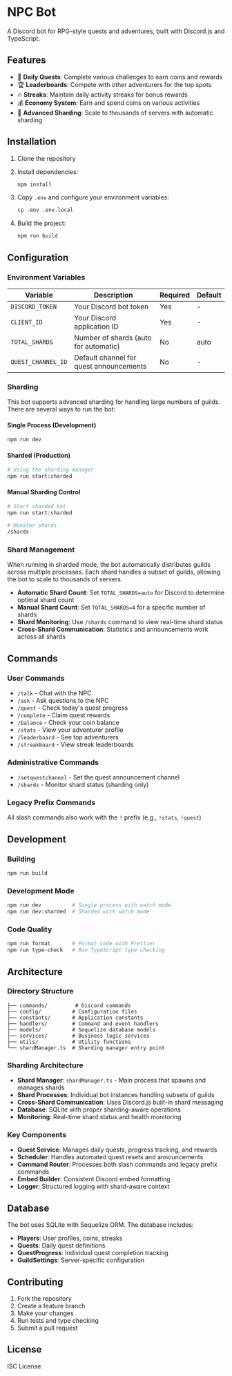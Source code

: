# NPC Bot

A Discord bot for RPG-style quests and adventures, built with Discord.js and TypeScript.

## Features

- 🎯 **Daily Quests**: Complete various challenges to earn coins and rewards
- 🏆 **Leaderboards**: Compete with other adventurers for the top spots
- 🔥 **Streaks**: Maintain daily activity streaks for bonus rewards
- 💰 **Economy System**: Earn and spend coins on various activities
- 🔄 **Advanced Sharding**: Scale to thousands of servers with automatic sharding

## Installation

1. Clone the repository
2. Install dependencies:

   ```bash
   npm install
   ```

3. Copy `.env` and configure your environment variables:

   ```bash
   cp .env .env.local
   ```

4. Build the project:

   ```bash
   npm run build
   ```

## Configuration

### Environment Variables

| Variable | Description | Required | Default |
|----------|-------------|----------|---------|
| `DISCORD_TOKEN` | Your Discord bot token | Yes | - |
| `CLIENT_ID` | Your Discord application ID | Yes | - |
| `TOTAL_SHARDS` | Number of shards (auto for automatic) | No | auto |
| `QUEST_CHANNEL_ID` | Default channel for quest announcements | No | - |

### Sharding

This bot supports advanced sharding for handling large numbers of guilds. There are several ways to run the bot:

#### Single Process (Development)

```bash
npm run dev
```

#### Sharded (Production)

```bash
# Using the sharding manager
npm run start:sharded
```

#### Manual Sharding Control

```bash
# Start sharded bot
npm run start:sharded

# Monitor shards
/shards
```

### Shard Management

When running in sharded mode, the bot automatically distributes guilds across multiple processes. Each shard handles a subset of guilds, allowing the bot to scale to thousands of servers.

- **Automatic Shard Count**: Set `TOTAL_SHARDS=auto` for Discord to determine optimal shard count
- **Manual Shard Count**: Set `TOTAL_SHARDS=4` for a specific number of shards
- **Shard Monitoring**: Use `/shards` command to view real-time shard status
- **Cross-Shard Communication**: Statistics and announcements work across all shards

## Commands

### User Commands

- `/talk` - Chat with the NPC
- `/ask` - Ask questions to the NPC
- `/quest` - Check today's quest progress
- `/complete` - Claim quest rewards
- `/balance` - Check your coin balance
- `/stats` - View your adventurer profile
- `/leaderboard` - See top adventurers
- `/streakboard` - View streak leaderboards

### Administrative Commands

- `/setquestchannel` - Set the quest announcement channel
- `/shards` - Monitor shard status (sharding only)

### Legacy Prefix Commands

All slash commands also work with the `!` prefix (e.g., `!stats`, `!quest`)

## Development

### Building

```bash
npm run build
```

### Development Mode

```bash
npm run dev          # Single process with watch mode
npm run dev:sharded  # Sharded with watch mode
```

### Code Quality

```bash
npm run format       # Format code with Prettier
npm run type-check   # Run TypeScript type checking
```

## Architecture

### Directory Structure

```
├── commands/         # Discord commands
├── config/          # Configuration files
├── constants/       # Application constants
├── handlers/        # Command and event handlers
├── models/          # Sequelize database models
├── services/        # Business logic services
├── utils/           # Utility functions
└── shardManager.ts  # Sharding manager entry point
```

### Sharding Architecture

- **Shard Manager**: `shardManager.ts` - Main process that spawns and manages shards
- **Shard Processes**: Individual bot instances handling subsets of guilds
- **Cross-Shard Communication**: Uses Discord.js built-in shard messaging
- **Database**: SQLite with proper sharding-aware operations
- **Monitoring**: Real-time shard status and health monitoring

### Key Components

- **Quest Service**: Manages daily quests, progress tracking, and rewards
- **Scheduler**: Handles automated quest resets and announcements
- **Command Router**: Processes both slash commands and legacy prefix commands
- **Embed Builder**: Consistent Discord embed formatting
- **Logger**: Structured logging with shard-aware context

## Database

The bot uses SQLite with Sequelize ORM. The database includes:

- **Players**: User profiles, coins, streaks
- **Quests**: Daily quest definitions
- **QuestProgress**: Individual quest completion tracking
- **GuildSettings**: Server-specific configuration

## Contributing

1. Fork the repository
2. Create a feature branch
3. Make your changes
4. Run tests and type checking
5. Submit a pull request

## License

ISC License

